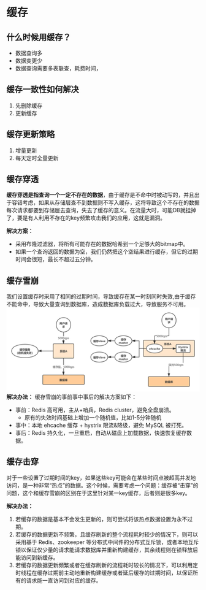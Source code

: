

# 缓存

## 什么时候用缓存？
* 数据查询多
* 数据变更少
* 数据查询需要多表联查，耗费时间，

## 缓存一致性如何解决
1. 先删除缓存
2. 更新缓存

## 缓存更新策略
1. 增量更新
2. 每天定时全量更新

## 缓存穿透
**缓存穿透是指查询一个一定不存在的数据**，由于缓存是不命中时被动写的，并且出于容错考虑，如果从存储层查不到数据则不写入缓存，这将导致这个不存在的数据每次请求都要到存储层去查询，失去了缓存的意义。在流量大时，可能DB就挂掉了，要是有人利用不存在的key频繁攻击我们的应用，这就是漏洞。

**解决方案：**
* 采用布隆过滤器，将所有可能存在的数据哈希到一个足够大的bitmap中。
* 如果一个查询返回的数据为空，我们仍然把这个空结果进行缓存，但它的过期时间会很短，最长不超过五分钟。

## 缓存雪崩
我们设置缓存时采用了相同的过期时间，导致缓存在某一时刻同时失效,由于缓存不能命中，导致大量查询到数据库，造成数据库负载过大，导致服务不可用。
![缓存雪崩流程图](../images/database/缓存雪崩.png)
**解决办法：**
缓存雪崩的事前事中事后的解决方案如下：

* 事前：Redis 高可用，主从+哨兵，Redis cluster，避免全盘崩溃。
  * 原有的失效时间基础上增加一个随机值，比如1-5分钟随机
* 事中：本地 ehcache 缓存 + hystrix 限流&降级，避免 MySQL 被打死。
* 事后：Redis 持久化，一旦重启，自动从磁盘上加载数据，快速恢复缓存数据。


## 缓存击穿
对于一些设置了过期时间的key，如果这些key可能会在某些时间点被超高并发地访问，是一种非常“热点”的数据。这个时候，需要考虑一个问题：缓存被“击穿”的问题，这个和缓存雪崩的区别在于这里针对某一key缓存，后者则是很多key。

**解决办法：**
1. 若缓存的数据是基本不会发生更新的，则可尝试将该热点数据设置为永不过期。
2. 若缓存的数据更新不频繁，且缓存刷新的整个流程耗时较少的情况下，则可以采用基于 Redis、zookeeper 等分布式中间件的分布式互斥锁，或者本地互斥锁以保证仅少量的请求能请求数据库并重新构建缓存，其余线程则在锁释放后能访问到新缓存。
3. 若缓存的数据更新频繁或者在缓存刷新的流程耗时较长的情况下，可以利用定时线程在缓存过期前主动地重新构建缓存或者延后缓存的过期时间，以保证所有的请求能一直访问到对应的缓存。

